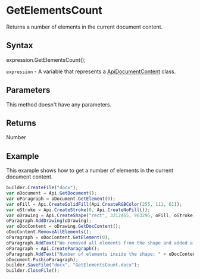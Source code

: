 # GetElementsCount

Returns a number of elements in the current document content.

## Syntax

expression.GetElementsCount();

`expression` - A variable that represents a [ApiDocumentContent](../ApiDocumentContent.md) class.

## Parameters

This method doesn't have any parameters.

## Returns

Number

## Example

This example shows how to get a number of elements in the current document content.

```javascript
builder.CreateFile("docx");
var oDocument = Api.GetDocument();
var oParagraph = oDocument.GetElement(0);
var oFill = Api.CreateSolidFill(Api.CreateRGBColor(255, 111, 61));
var oStroke = Api.CreateStroke(0, Api.CreateNoFill());
var oDrawing = Api.CreateShape("rect", 3212465, 963295, oFill, oStroke);
oParagraph.AddDrawing(oDrawing);
var oDocContent = oDrawing.GetDocContent();
oDocContent.RemoveAllElements();
oParagraph = oDocContent.GetElement(0);
oParagraph.AddText("We removed all elements from the shape and added a new paragraph inside it.");
oParagraph = Api.CreateParagraph();
oParagraph.AddText("Number of elements inside the shape: " + oDocContent.GetElementsCount());
oDocument.Push(oParagraph);
builder.SaveFile("docx", "GetElementsCount.docx");
builder.CloseFile();
```